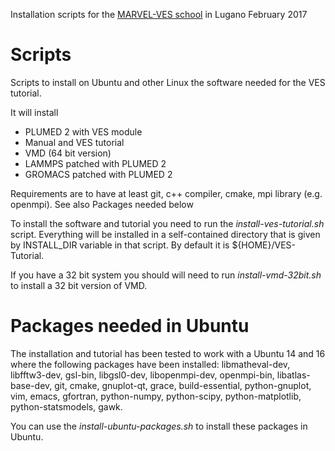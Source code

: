Installation scripts for
the [MARVEL-VES school](https://sites.google.com/site/vesschool2017/) in Lugano February 2017


# Scripts
Scripts to install on Ubuntu and other Linux the software needed
for the VES tutorial.

It will install
- PLUMED 2 with VES module
- Manual and VES tutorial
- VMD (64 bit version)
- LAMMPS patched with PLUMED 2
- GROMACS patched with PLUMED 2

Requirements are to have at least git, c++ compiler, cmake, mpi library (e.g. openmpi).
See also Packages needed below

To install the software and tutorial you need to run the _install-ves-tutorial.sh_
script. Everything will be installed in a self-contained directory
that is given by INSTALL_DIR variable in that script. By default it is
${HOME}/VES-Tutorial.

If you have a 32 bit system you should will need to run _install-vmd-32bit.sh_
to install a 32 bit version of VMD.


# Packages needed in Ubuntu
The installation and tutorial has been tested to work with a Ubuntu 14 and 16
where the following packages have been installed:
libmatheval-dev, libfftw3-dev, gsl-bin, libgsl0-dev, libopenmpi-dev,
openmpi-bin, libatlas-base-dev, git, cmake, gnuplot-qt, grace, build-essential,
python-gnuplot, vim, emacs, gfortran, python-numpy, python-scipy,
python-matplotlib, python-statsmodels, gawk.

You can use the _install-ubuntu-packages.sh_ to install these packages in Ubuntu.
